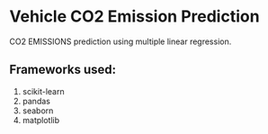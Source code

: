 # Vehicle CO2 Emission Prediction
CO2 EMISSIONS prediction using multiple linear regression.

 
## Frameworks used:
1. scikit-learn
2. pandas
3. seaborn
4. matplotlib
